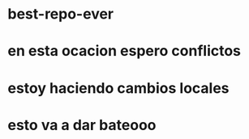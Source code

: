 # best-repo-ever
# en esta ocacion espero conflictos 
# estoy haciendo cambios locales
# esto va a dar bateooo

